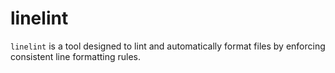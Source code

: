 # linelint

`linelint` is a tool designed to lint and automatically format files by enforcing consistent line formatting rules.
